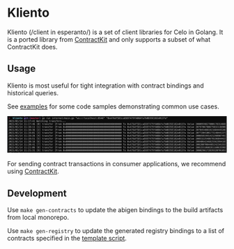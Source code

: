 # Kliento 

Kliento (/client in esperanto/) is a set of client libraries for Celo in Golang. It is a ported library from [ContractKit](https://github.com/celo-org/celo-monorepo/tree/master/packages/contractkit) and only supports a subset of what ContractKit does.

## Usage

Kliento is most useful for tight integration with contract bindings and historical queries.

See [examples](./internal/examples) for some code samples demonstrating common use cases.

![watch transfers screenshot](./watchTransfers.png)

For sending contract transactions in consumer applications, we recommend using [ContractKit](https://docs.celo.org/developer-guide/overview/introduction/contractkit).

## Development

Use `make gen-contracts` to update the abigen bindings to the build artifacts from local monorepo.

Use `make gen-registry` to update the generated registry bindings to a list of contracts specified in the [template script](`registry/internal/gen-registry.go`).
